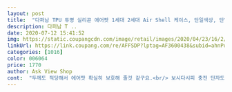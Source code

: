 ```yaml
---
layout: post 
title:  "다퍼남 TPU 투명 실리콘 에어팟 1세대 2세대 Air Shell 케이스, 단일색상, 단일상품" 
description: 다퍼남 T ..
date: 2020-07-12 15:41:52 
img: https://static.coupangcdn.com/image/retail/images/2020/04/23/16/2/206a0eeb-0bf7-45a9-8c74-41bb2203ae72.jpg 
linkUrl: https://link.coupang.com/re/AFFSDP?lptag=AF3600438&subid=ahnPublicAsk&pageKey=269556524&itemId=846749545&vendorItemId=70606532990&traceid=V0-113-783789b37c100d6a 
categories: [1016] 
color: 006064 
price: 1770 
author: Ask View Shop 
cont:  "두께도 적당해서 에어팟 확실히 보호해 줄것 같구요.<br/> 보시다시피 충전 단자도 딱 맞아서 충전하는데 전혀 어려움 없어요.<br/> 가방에 걸고 다니는데 고리가 튼튼해야할텐데 아마 그건 써봐야 알듯해요.<br/> 하지만 물리적으로 크게 힘을 주지 않는이상 떨어질것 같진 않아보여요.<br/> 추천이에요<br/>진짜 가성비 최고에요ㅠ다른 투명한 케이스 사고 싶었는데 비싸고 그냥 싼거 사고 안에 스티커 붙여야지 했는데 생각보다 잘 안빠지고 괜찮네요!! 고리도 덤으로 주고 열때도 잘 열리고 닫힐때도 잘 닫혀요배송도 하루만에 왔어용 투명케이스 이거 추천해요 꼭 사세요❗️지금 완전 만족중ㅎ.<br/>ㅎ<br/>투명할거라 생각했는데 생각보단 좀 불투명한 느낌이 있어요 쓰는데는 불편 없습니다 살때 참고하면 좋을 것 같아요.<br/> 아 그리고 위에랑 아래가 분리되어 있는데 뚜껑쪽은 빼려고하면 은근 쑥 빠지는 반면에 몸통쪽은 조금 요령있게 빼야해서 페어링해야할때 조금 번거로웠어요.<br/> 케이스 많이 사용해보신 분이라면 걱정없을듯해요ㅎㅎ 최대 장점은 가격이 저렴해서 좋아요 굿굿<br/>" 
---
```

